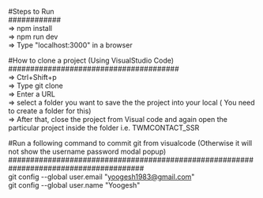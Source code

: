 #Steps to Run </br>
############</br>
=> npm install </br>
=> npm run dev </br>
=> Type "localhost:3000" in a browser </br>

#How to clone a project (Using VisualStudio Code) </br>
#######################################</br>
=> Ctrl+Shift+p </br>
=> Type git clone </br>
=> Enter a URL </br>
=> select a folder you want to save the the project into your local ( You need to create a folder for this) </br>
=> After that, close the project from Visual code and again open the particular project inside the folder i.e. TWMCONTACT_SSR </br>

#Run a following command to commit git from visualcode (Otherwise it will not show the username password modal popup) </br>
####################################################################################### </br>
git config --global user.email "yoogesh1983@gmail.com" </br>
git config --global user.name "Yoogesh"</br>
